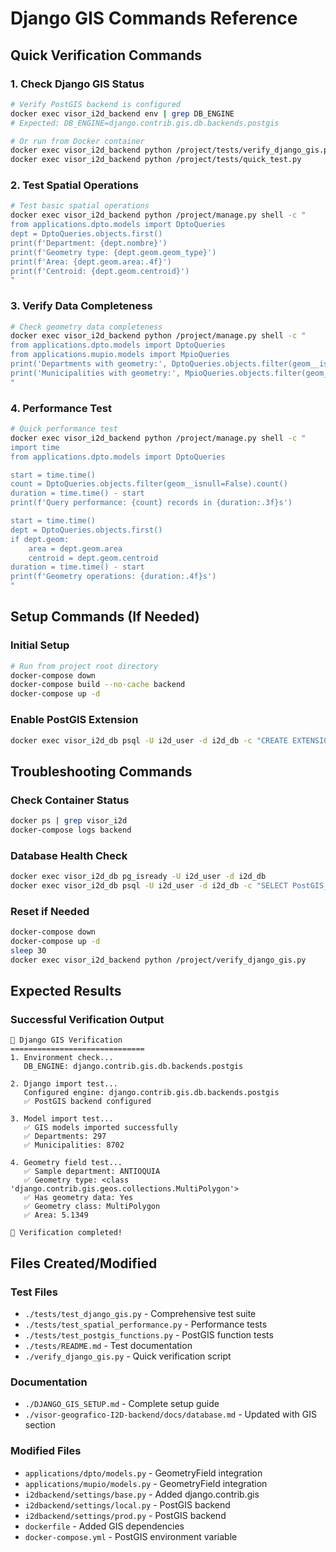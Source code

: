 # Django GIS Commands Reference

## Quick Verification Commands

### 1. Check Django GIS Status
```bash
# Verify PostGIS backend is configured
docker exec visor_i2d_backend env | grep DB_ENGINE
# Expected: DB_ENGINE=django.contrib.gis.db.backends.postgis

# Or run from Docker container
docker exec visor_i2d_backend python /project/tests/verify_django_gis.py
docker exec visor_i2d_backend python /project/tests/quick_test.py
```

### 2. Test Spatial Operations
```bash
# Test basic spatial operations
docker exec visor_i2d_backend python /project/manage.py shell -c "
from applications.dpto.models import DptoQueries
dept = DptoQueries.objects.first()
print(f'Department: {dept.nombre}')
print(f'Geometry type: {dept.geom.geom_type}')
print(f'Area: {dept.geom.area:.4f}')
print(f'Centroid: {dept.geom.centroid}')
"
```

### 3. Verify Data Completeness
```bash
# Check geometry data completeness
docker exec visor_i2d_backend python /project/manage.py shell -c "
from applications.dpto.models import DptoQueries
from applications.mupio.models import MpioQueries
print('Departments with geometry:', DptoQueries.objects.filter(geom__isnull=False).count(), '/ 297')
print('Municipalities with geometry:', MpioQueries.objects.filter(geom__isnull=False).count(), '/ 8702')
"
```

### 4. Performance Test
```bash
# Quick performance test
docker exec visor_i2d_backend python /project/manage.py shell -c "
import time
from applications.dpto.models import DptoQueries

start = time.time()
count = DptoQueries.objects.filter(geom__isnull=False).count()
duration = time.time() - start
print(f'Query performance: {count} records in {duration:.3f}s')

start = time.time()
dept = DptoQueries.objects.first()
if dept.geom:
    area = dept.geom.area
    centroid = dept.geom.centroid
duration = time.time() - start
print(f'Geometry operations: {duration:.4f}s')
"
```

## Setup Commands (If Needed)

### Initial Setup
```bash
# Run from project root directory
docker-compose down
docker-compose build --no-cache backend
docker-compose up -d
```

### Enable PostGIS Extension
```bash
docker exec visor_i2d_db psql -U i2d_user -d i2d_db -c "CREATE EXTENSION IF NOT EXISTS postgis;"
```

## Troubleshooting Commands

### Check Container Status
```bash
docker ps | grep visor_i2d
docker-compose logs backend
```

### Database Health Check
```bash
docker exec visor_i2d_db pg_isready -U i2d_user -d i2d_db
docker exec visor_i2d_db psql -U i2d_user -d i2d_db -c "SELECT PostGIS_Version();"
```

### Reset if Needed
```bash
docker-compose down
docker-compose up -d
sleep 30
docker exec visor_i2d_backend python /project/verify_django_gis.py
```

## Expected Results

### Successful Verification Output
```
🔧 Django GIS Verification
==============================
1. Environment check...
   DB_ENGINE: django.contrib.gis.db.backends.postgis

2. Django import test...
   Configured engine: django.contrib.gis.db.backends.postgis
   ✅ PostGIS backend configured

3. Model import test...
   ✅ GIS models imported successfully
   ✅ Departments: 297
   ✅ Municipalities: 8702

4. Geometry field test...
   ✅ Sample department: ANTIOQUIA
   ✅ Geometry type: <class 'django.contrib.gis.geos.collections.MultiPolygon'>
   ✅ Has geometry data: Yes
   ✅ Geometry class: MultiPolygon
   ✅ Area: 5.1349

🎯 Verification completed!
```

## Files Created/Modified

### Test Files
- `./tests/test_django_gis.py` - Comprehensive test suite
- `./tests/test_spatial_performance.py` - Performance tests
- `./tests/test_postgis_functions.py` - PostGIS function tests
- `./tests/README.md` - Test documentation
- `./verify_django_gis.py` - Quick verification script

### Documentation
- `./DJANGO_GIS_SETUP.md` - Complete setup guide
- `./visor-geografico-I2D-backend/docs/database.md` - Updated with GIS section

### Modified Files
- `applications/dpto/models.py` - GeometryField integration
- `applications/mupio/models.py` - GeometryField integration
- `i2dbackend/settings/base.py` - Added django.contrib.gis
- `i2dbackend/settings/local.py` - PostGIS backend
- `i2dbackend/settings/prod.py` - PostGIS backend
- `dockerfile` - Added GIS dependencies
- `docker-compose.yml` - PostGIS environment variable
